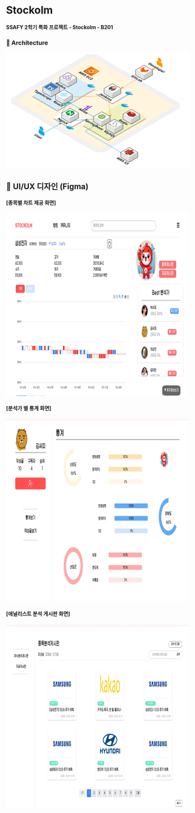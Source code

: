 # Stockolm
**SSAFY 2학기 특화 프로젝트 - Stockolm - B201**

### 📑 Architecture
![Architecture](assets/아키텍처.jpg)


## 🎨 UI/UX 디자인 (Figma)

#### [종목별 차트 제공 화면]
<img src="assets/주식 차트.jpg" width="500px" height="500px"/>

#### [분석가 별 통계 화면]
<img src="assets/애널리스트 통계.jpg" width="500px" height="500px"/>

#### [애널리스트 분석 게시판 화면]
<img src="assets/애널리스트 게시판.jpg" width="500px" height="500px"/>
